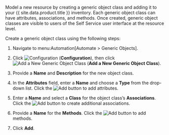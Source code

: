 Model a new resource by creating a generic object class and adding it to
your {{ site.data.product.title }} inventory. Each generic object class can have
attributes, associations, and methods. Once created, generic object
classes are visible to users of the Self Service user interface at the
resource level.

Create a generic object class using the following steps:

1.  Navigate to menu:Automation\[Automate \> Generic Objects\].

2.  Click ![Configuration](../images/1847.png) (**Configuration**), then
    click ![Add a New Generic Object Class](../images/1862.png) (**Add a
    New Generic Object Class**).

3.  Provide a **Name** and **Description** for the new object class.

4.  In the **Attributes** field, enter a **Name** and choose a **Type**
    from the drop-down list. Click the ![Add](../images/1848.png) button
    to add attributes.

5.  Enter a **Name** and select a **Class** for the object class’s
    **Associations**. Click the ![Add](../images/1848.png) button to
    create additional associations.

6.  Provide a **Name** for the **Methods**. Click the
    ![Add](../images/1848.png) button to add methods.

7.  Click **Add**.

